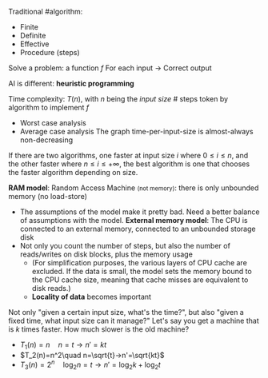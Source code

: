 Traditional #algorithm:
- Finite
- Definite
- Effective
- Procedure (steps)

Solve a problem: a function $f$ For each input -> Correct output

AI is different: **heuristic programming**

Time complexity: $T(n)$, with $n$ being the *input size*
\# steps token by algorithm to implement $f$
- Worst case analysis
- Average case analysis
The graph time-per-input-size is almost-always non-decreasing

If there are two algorithms, one faster at input size $i$ where $0≤i≤n$, and the other faster where $n≤i≤+∞$, the best algorithm is one that chooses the faster algorithm depending on size.

**RAM model**: Random Access Machine <small>(not memory)</small>: there is only unbounded memory (no load-store)
- The assumptions of the model make it pretty bad. Need a better balance of assumptions with the model.
**External memory model**: The CPU is connected to an external memory, connected to an unbounded storage disk
- Not only you count the number of steps, but also the number of reads/writes on disk blocks, plus the memory usage
	- (For simplification purposes, the various layers of CPU cache are excluded. If the data is small, the model sets the memory bound to the CPU cache size, meaning that cache misses are equivalent to disk reads.)
	- **Locality of data** becomes important

Not only "given a certain input size, what's the time?", but also "given a fixed time, what input size can it manage?"
Let's say you get a machine that is $k$ times faster. How much slower is the old machine?
- $T_1(n)=n\quad n=t→n'=kt$
- $T_2(n)=n^2\quad n=\sqrt{t}→n'=\sqrt{kt}$
- $T_3(n)=2^n\quad \log_2 n=t→n'=\log_2 k+\log_2 t$